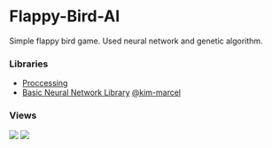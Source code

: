 # Flappy-Bird-AI
Simple flappy bird game. Used neural network and genetic algorithm.

### Libraries

- [Proccessing](https://github.com/processing/processing/releases) 
- [Basic Neural Network Library](https://github.com/kim-marcel/basic_neural_network) [@kim-marcel](https://github.com/kim-marcel)

### Views
![](https://github.com/utkualtas/Flappy-Bird-AI/blob/master/Flappy1.PNG)
![](https://github.com/utkualtas/Flappy-Bird-AI/blob/master/Flappy2.PNG)
